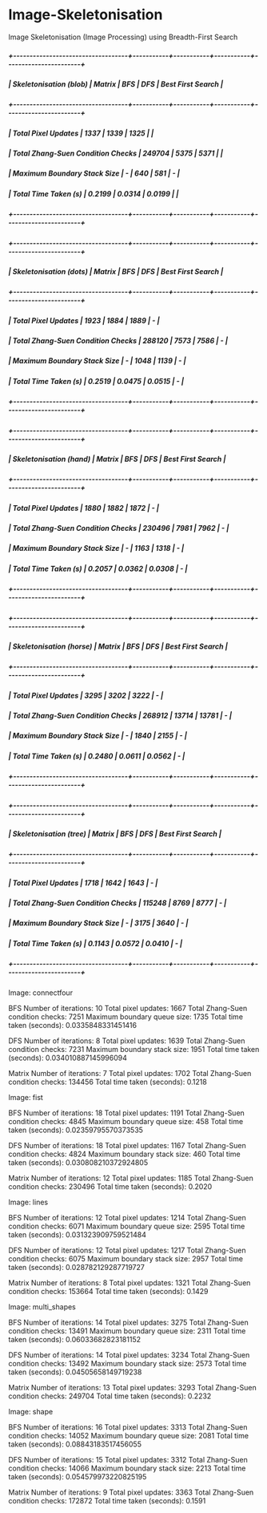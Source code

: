 # Image-Skeletonisation
Image Skeletonisation (Image Processing) using Breadth-First Search


##### +-----------------------------------+-----------+-----------+-----------+-----------------------+
##### | Skeletonisation (blob)            | Matrix    | BFS       | DFS       | Best First Search     |
##### +-----------------------------------+-----------+-----------+-----------+-----------------------+
##### | Total Pixel Updates               | 1337      | 1339      | 1325      |                       |
##### | Total Zhang-Suen Condition Checks | 249704    | 5375      | 5371      |                       |
##### | Maximum Boundary Stack Size       | -         | 640       | 581       | -                     |
##### | Total Time Taken (s)              | 0.2199    | 0.0314    | 0.0199    |                       |
##### +-----------------------------------+-----------+-----------+-----------+-----------------------+

##### +-----------------------------------+-----------+-----------+-----------+-----------------------+
##### | Skeletonisation (dots)            | Matrix    | BFS       | DFS       | Best First Search     |
##### +-----------------------------------+-----------+-----------+-----------+-----------------------+
##### | Total Pixel Updates               | 1923      | 1884      | 1889      | -                     |
##### | Total Zhang-Suen Condition Checks | 288120    | 7573      | 7586      | -                     |
##### | Maximum Boundary Stack Size       | -         | 1048      | 1139      | -                     |
##### | Total Time Taken (s)              | 0.2519    | 0.0475    | 0.0515    | -                     |
##### +-----------------------------------+-----------+-----------+-----------+-----------------------+

##### +-----------------------------------+-----------+-----------+-----------+-----------------------+
##### | Skeletonisation (hand)            | Matrix    | BFS       | DFS       | Best First Search     |
##### +-----------------------------------+-----------+-----------+-----------+-----------------------+
##### | Total Pixel Updates               | 1880      | 1882      | 1872      | -                     |
##### | Total Zhang-Suen Condition Checks | 230496    | 7981      | 7962      | -                     |
##### | Maximum Boundary Stack Size       | -         | 1163      | 1318      | -                     |
##### | Total Time Taken (s)              | 0.2057    | 0.0362    | 0.0308    | -                     |
##### +-----------------------------------+-----------+-----------+-----------+-----------------------+

##### +-----------------------------------+-----------+-----------+-----------+-----------------------+
##### | Skeletonisation (horse)           | Matrix    | BFS       | DFS       | Best First Search     |
##### +-----------------------------------+-----------+-----------+-----------+-----------------------+
##### | Total Pixel Updates               | 3295      | 3202      | 3222      | -                     |
##### | Total Zhang-Suen Condition Checks | 268912    | 13714     | 13781     | -                     |
##### | Maximum Boundary Stack Size       | -         | 1840      | 2155      | -                     |
##### | Total Time Taken (s)              | 0.2480    | 0.0611    | 0.0562    | -                     |
##### +-----------------------------------+-----------+-----------+-----------+-----------------------+

##### +-----------------------------------+-----------+-----------+-----------+-----------------------+
##### | Skeletonisation (tree)            | Matrix    | BFS       | DFS       | Best First Search     |
##### +-----------------------------------+-----------+-----------+-----------+-----------------------+
##### | Total Pixel Updates               | 1718      | 1642      | 1643      | -                     |
##### | Total Zhang-Suen Condition Checks | 115248    | 8769      | 8777      | -                     |
##### | Maximum Boundary Stack Size       | -         | 3175      | 3640      | -                     |
##### | Total Time Taken (s)              | 0.1143    | 0.0572    | 0.0410    | -                     |
##### +-----------------------------------+-----------+-----------+-----------+-----------------------+

Image: connectfour

BFS
Number of iterations: 10
Total pixel updates: 1667
Total Zhang-Suen condition checks: 7251
Maximum boundary queue size: 1735
Total time taken (seconds): 0.0335848331451416

DFS
Number of iterations: 8
Total pixel updates: 1639
Total Zhang-Suen condition checks: 7231
Maximum boundary stack size: 1951
Total time taken (seconds): 0.034010887145996094

Matrix
Number of iterations: 7
Total pixel updates: 1702
Total Zhang-Suen condition checks: 134456
Total time taken (seconds): 0.1218

Image: fist

BFS
Number of iterations: 18
Total pixel updates: 1191
Total Zhang-Suen condition checks: 4845
Maximum boundary queue size: 458
Total time taken (seconds): 0.02359795570373535

DFS
Number of iterations: 18
Total pixel updates: 1167
Total Zhang-Suen condition checks: 4824
Maximum boundary stack size: 460
Total time taken (seconds): 0.030808210372924805

Matrix
Number of iterations: 12
Total pixel updates: 1185
Total Zhang-Suen condition checks: 230496
Total time taken (seconds): 0.2020

Image: lines

BFS
Number of iterations: 12
Total pixel updates: 1214
Total Zhang-Suen condition checks: 6071
Maximum boundary queue size: 2595
Total time taken (seconds): 0.031323909759521484

DFS
Number of iterations: 12
Total pixel updates: 1217
Total Zhang-Suen condition checks: 6075
Maximum boundary stack size: 2957
Total time taken (seconds): 0.028782129287719727

Matrix
Number of iterations: 8
Total pixel updates: 1321
Total Zhang-Suen condition checks: 153664
Total time taken (seconds): 0.1429

Image: multi_shapes

BFS
Number of iterations: 14
Total pixel updates: 3275
Total Zhang-Suen condition checks: 13491
Maximum boundary queue size: 2311
Total time taken (seconds): 0.06033682823181152

DFS
Number of iterations: 14
Total pixel updates: 3234
Total Zhang-Suen condition checks: 13492
Maximum boundary stack size: 2573
Total time taken (seconds): 0.04505658149719238

Matrix
Number of iterations: 13
Total pixel updates: 3293
Total Zhang-Suen condition checks: 249704
Total time taken (seconds): 0.2232


Image: shape

BFS
Number of iterations: 16
Total pixel updates: 3313
Total Zhang-Suen condition checks: 14052
Maximum boundary queue size: 2081
Total time taken (seconds): 0.08843183517456055

DFS
Number of iterations: 15
Total pixel updates: 3312
Total Zhang-Suen condition checks: 14066
Maximum boundary stack size: 2213
Total time taken (seconds): 0.054579973220825195

Matrix
Number of iterations: 9
Total pixel updates: 3363
Total Zhang-Suen condition checks: 172872
Total time taken (seconds): 0.1591
